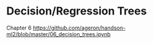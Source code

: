 # Decision/Regression Trees

Chapter 6
https://github.com/ageron/handson-ml2/blob/master/06_decision_trees.ipynb
